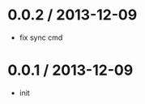 
0.0.2 / 2013-12-09 
==================

  * fix sync cmd

0.0.1 / 2013-12-09 
==================

  * init
